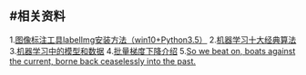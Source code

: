 #相关资料
---
1.[图像标注工具labelImg安装方法（win10+Python3.5）](http://blog.csdn.net/u010807846/article/details/73480628)
2.[机器学习十大经典算法](http://blog.csdn.net/jirongzi_cs2011/article/details/9531297)
3.[机器学习中的模型和数据](https://segmentfault.com/a/1190000007423515)
4.[批量梯度下降介绍](https://hbfs.wordpress.com/2012/04/24/introduction-to-gradient-descent/)
5.[So we beat on, boats against the current, borne back ceaselessly into the past. ]()